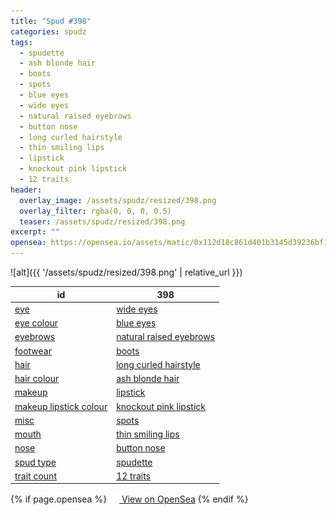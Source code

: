 ```yaml
---
title: "Spud #398"
categories: spudz
tags:
  - spudette
  - ash blonde hair
  - boots
  - spots
  - blue eyes
  - wide eyes
  - natural raised eyebrows
  - button nose
  - long curled hairstyle
  - thin smiling lips
  - lipstick
  - knockout pink lipstick
  - 12 traits
header:
  overlay_image: /assets/spudz/resized/398.png
  overlay_filter: rgba(0, 0, 0, 0.5)
  teaser: /assets/spudz/resized/398.png
excerpt: ""
opensea: https://opensea.io/assets/matic/0x112d18c861d401b3145d39236bf149f01e18beed/398
---
```

![alt]({{ '/assets/spudz/resized/398.png' | relative_url }})

| id | 398 |
|-|-|
| <a href="/traits/eye/#trait-type">eye</a> | <a href="/traits/eye/wide-eyes/1/#trait">wide eyes</a> |
| <a href="/traits/eye-colour/#trait-type">eye colour</a> | <a href="/traits/eye-colour/blue-eyes/1/#trait">blue eyes</a> |
| <a href="/traits/eyebrows/#trait-type">eyebrows</a> | <a href="/traits/eyebrows/natural-raised-eyebrows/1/#trait">natural raised eyebrows</a> |
| <a href="/traits/footwear/#trait-type">footwear</a> | <a href="/traits/footwear/boots/1/#trait">boots</a> |
| <a href="/traits/hair/#trait-type">hair</a> | <a href="/traits/hair/long-curled-hairstyle/1/#trait">long curled hairstyle</a> |
| <a href="/traits/hair-colour/#trait-type">hair colour</a> | <a href="/traits/hair-colour/ash-blonde-hair/1/#trait">ash blonde hair</a> |
| <a href="/traits/makeup/#trait-type">makeup</a> | <a href="/traits/makeup/lipstick/1/#trait">lipstick</a> |
| <a href="/traits/makeup-lipstick-colour/#trait-type">makeup lipstick colour</a> | <a href="/traits/makeup-lipstick-colour/knockout-pink-lipstick/1/#trait">knockout pink lipstick</a> |
| <a href="/traits/misc/#trait-type">misc</a> | <a href="/traits/misc/spots/1/#trait">spots</a> |
| <a href="/traits/mouth/#trait-type">mouth</a> | <a href="/traits/mouth/thin-smiling-lips/1/#trait">thin smiling lips</a> |
| <a href="/traits/nose/#trait-type">nose</a> | <a href="/traits/nose/button-nose/1/#trait">button nose</a> |
| <a href="/traits/spud-type/#trait-type">spud type</a> | <a href="/traits/spud-type/spudette/1/#trait">spudette</a> |
| <a href="/traits/trait-count/#trait-type">trait count</a> | <a href="/traits/trait-count/12-traits/1/#trait">12 traits</a> |

{% if page.opensea %}
<a href="{{page.opensea}}" class="btn btn--info" onclick="window.open(this.href, '_blank'); return false;"><img src="/assets/images/opensea.svg" width="16px"><span>  View on OpenSea</span></a>
{% endif %}

